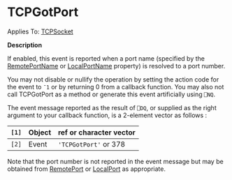 




<h1 class="heading"><span class="name">TCPGotPort</span></h1>

Applies To: [TCPSocket](./tcpsocket.md)


**Description**


If enabled, this event is reported when a port name (specified by the [RemotePortName](./remoteportname.md) or [LocalPortName](./localportname.md) property) is resolved to a port number.


You may not disable or nullify the operation by setting the action code for the event to `¯1` or by returning 0 from a callback function. You may also not call TCPGotPort as a method or generate this event artificially using `⎕NQ`.


The event message reported as the result of `⎕DQ`, or supplied as the right argument to your callback function, is a 2-element vector as follows :


| `[1]` | Object | ref or character vector |
| --- | --- | ---  |
| `[2]` | Event | `'TCPGotPort'` or 378 |


Note that the port number is not reported in the event message but may be obtained from [RemotePort](./remoteport.md) or [LocalPort](./localport.md) as appropriate.



